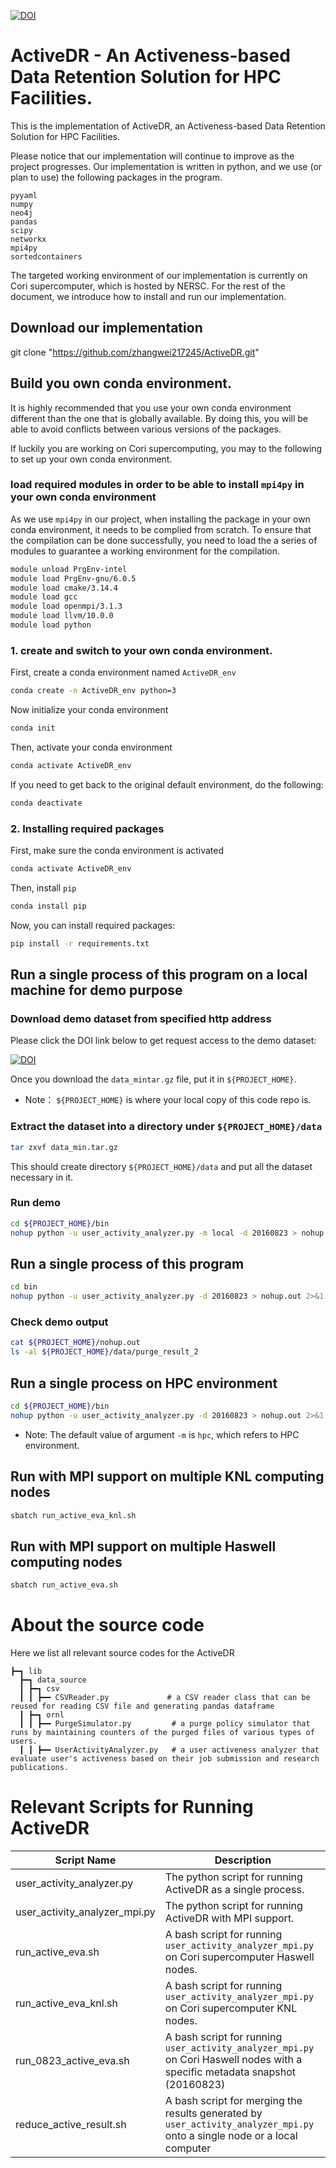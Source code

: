 [![DOI](https://zenodo.org/badge/DOI/10.5281/zenodo.5152792.svg)](https://doi.org/10.5281/zenodo.5152792)

# ActiveDR - An Activeness-based Data Retention Solution for HPC Facilities.

This is the implementation of ActiveDR, an Activeness-based Data Retention Solution for HPC Facilities.

Please notice that our implementation will continue to improve as the project progresses.
Our implementation is written in python, and we use (or plan to use) the following packages in the program.

```
pyyaml
numpy
neo4j
pandas
scipy
networkx
mpi4py
sortedcontainers
```

The targeted working environment of our implementation is currently on Cori supercomputer, which is hosted by NERSC. 
For the rest of the document, we introduce how to install and run our implementation.

## Download our implementation

git clone "https://github.com/zhangwei217245/ActiveDR.git" 

## Build you own conda environment.


It is highly recommended that you use your own conda environment different than the one that is globally available.
By doing this, you will be able to avoid conflicts between various versions of the packages. 

If luckily you are working on Cori supercomputing, you may to the following to set up your own conda environment.

### load required modules in order to be able to install `mpi4py` in your own conda environment

As we use `mpi4py` in our project, when installing the package in your own conda environment, it needs to be complied from scratch.
To ensure that the compilation can be done successfully, you need to load the a series of modules to guarantee a working environment for the compilation.

```bash
module unload PrgEnv-intel
module load PrgEnv-gnu/6.0.5
module load cmake/3.14.4
module load gcc
module load openmpi/3.1.3
module load llvm/10.0.0
module load python
```

### 1. create and switch to your own conda environment.

First, create a conda environment named `ActiveDR_env`

```bash
conda create -n ActiveDR_env python=3 
```

Now initialize your conda environment

```bash
conda init
```

Then, activate your conda environment

```bash
conda activate ActiveDR_env
```

If you need to get back to the original default environment, do the following:

```bash
conda deactivate
```

### 2. Installing required packages

First, make sure the conda environment is activated

```bash
conda activate ActiveDR_env
```

Then, install `pip`

```bash
conda install pip
```

Now, you can install required packages:

```bash
pip install -r requirements.txt
```

## Run a single process of this program on a local machine for demo purpose

### Download demo dataset from specified http address

Please click the DOI link below to get request access to the demo dataset:

[![DOI](https://zenodo.org/badge/DOI/10.5281/zenodo.5152773.svg)](https://doi.org/10.5281/zenodo.5152773)

Once you download the `data_mintar.gz` file, put it in `${PROJECT_HOME}`. 
* Note： `${PROJECT_HOME}` is where your local copy of this code repo is.

### Extract the dataset into a directory under `${PROJECT_HOME}/data`


```bash
tar zxvf data_min.tar.gz
```

This should create directory `${PROJECT_HOME}/data` and put all the dataset necessary in it.
### Run demo

```bash
cd ${PROJECT_HOME}/bin
nohup python -u user_activity_analyzer.py -m local -d 20160823 > nohup.out 2>&1 &
```

## Run a single process of this program

```bash
cd bin
nohup python -u user_activity_analyzer.py -d 20160823 > nohup.out 2>&1 &
```

### Check demo output
```bash
cat ${PROJECT_HOME}/nohup.out
ls -al ${PROJECT_HOME}/data/purge_result_2
```

## Run a single process on HPC environment


```bash
cd ${PROJECT_HOME}/bin
nohup python -u user_activity_analyzer.py -d 20160823 > nohup.out 2>&1 &
```

* Note: The default value of argument `-m` is `hpc`, which refers to HPC environment. 

## Run with MPI support on multiple KNL computing nodes

```bash
sbatch run_active_eva_knl.sh
```

## Run with MPI support on multiple Haswell computing nodes

```bash
sbatch run_active_eva.sh
```

# About the source code

Here we list all relevant source codes for the ActiveDR

```
┣━┓ lib
  ┣━┓ data_source
  ┃ ┣━┓ csv
  ┃ ┃ ┣━━ CSVReader.py             # a CSV reader class that can be reused for reading CSV file and generating pandas dataframe
  ┃ ┣━┓ ornl
  ┃ ┃ ┣━━ PurgeSimulator.py         # a purge policy simulator that runs by maintaining counters of the purged files of various types of users.
  ┃ ┃ ┣━━ UserActivityAnalyzer.py   # a user activeness analyzer that evaluate user's activeness based on their job submission and research publications.
```

# Relevant Scripts for Running ActiveDR 

| Script Name      | Description |
| ----------- | ----------- |
| user_activity_analyzer.py       | The python script for running ActiveDR as a single process.  |
| user_activity_analyzer_mpi.py   | The python script for running ActiveDR with MPI support.        |
| run_active_eva.sh               | A bash script for running `user_activity_analyzer_mpi.py` on Cori supercomputer Haswell nodes.  |
| run_active_eva_knl.sh           | A bash script for running `user_activity_analyzer_mpi.py` on Cori supercomputer KNL nodes.  |
| run_0823_active_eva.sh          | A bash script for running `user_activity_analyzer_mpi.py` on Cori Haswell nodes with a specific metadata snapshot (20160823) |
| reduce_active_result.sh         | A bash script for merging the results generated by `user_activity_analyzer_mpi.py` onto a single node or a local computer |
